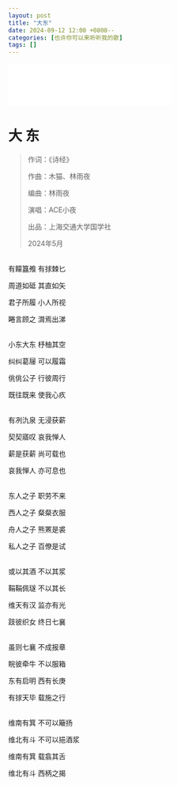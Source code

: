 ```yaml
---
layout: post
title: "大东"
date: 2024-09-12 12:00 +0800--
categories: [也许你可以来听听我的歌]
tags: []  
---
```



<iframe frameborder="no" border="0" marginwidth="0" marginheight="0" width=330 height=86 src="//music.163.com/outchain/player?type=2&id=2626372587&auto=0&height=66"></iframe>

# 大 东

> 作词：《诗经》
> 
> 作曲：木猫、林雨夜
> 
> 编曲：林雨夜
> 
> 演唱：ACE小夜
> 
> 出品：上海交通大学国学社
> 
> 2024年5月

<br>
有饛簋飧 有捄棘匕

周道如砥 其直如矢

君子所履 小人所视

睠言顾之 潸焉出涕

<br>
小东大东 杼柚其空

纠纠葛屦 可以履霜

佻佻公子 行彼周行

既往既来 使我心疚

<br>
有冽氿泉 无浸获薪

契契寤叹 哀我惮人

薪是获薪 尚可载也

哀我惮人 亦可息也

<br>
东人之子 职劳不来

西人之子 粲粲衣服

舟人之子 熊罴是裘

私人之子 百僚是试

<br>
或以其酒 不以其浆

鞙鞙佩璲 不以其长

维天有汉 监亦有光

跂彼织女 终日七襄

<br>
虽则七襄 不成报章

睆彼牵牛 不以服箱

东有启明 西有长庚

有捄天毕 载施之行

<br>
维南有箕 不可以簸扬

维北有斗 不可以挹酒浆

维南有箕 载翕其舌

维北有斗 西柄之揭


